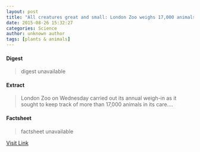 ```yaml
---
layout: post
title: "All creatures great and small: London Zoo weighs 17,000 animals"
date: 2015-08-26 15:32:27
categories: Science
author: unknown author
tags: [plants & animals]
---
```



#### Digest
>digest unavailable

#### Extract
>London Zoo on Wednesday carried out its annual weigh-in as it sought to keep track of more than 17,000 animals in its care....

#### Factsheet
>factsheet unavailable

[Visit Link](http://phys.org/news/2015-08-creatures-great-small-london-zoo.html)


